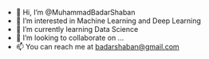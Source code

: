 - 👋 Hi, I’m @MuhammadBadarShaban
- 👀 I’m interested in Machine Learning and Deep Learning
- 🌱 I’m currently learning Data Science
- 💞️ I’m looking to collaborate on ...
- 📫 You can reach me at badarshaban@gmail.com

<!---
MuhammadBadarShaban/MuhammadBadarShaban is a ✨ special ✨ repository because its `README.md` (this file) appears on your GitHub profile.
You can click the Preview link to take a look at your changes.
--->
